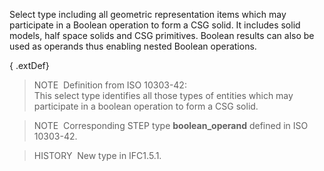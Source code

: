 Select type including all geometric representation items which may participate in a Boolean operation to form a CSG solid. It includes solid models, half space solids and CSG primitives. Boolean results can also be used as operands thus enabling nested Boolean operations.

{ .extDef}
> NOTE&nbsp; Definition from ISO 10303-42:  
> This select type identifies all those types of entities which may participate in a boolean operation to form a CSG solid.

> NOTE&nbsp; Corresponding STEP type **boolean_operand** defined in ISO 10303-42.

> HISTORY&nbsp; New type in IFC1.5.1.